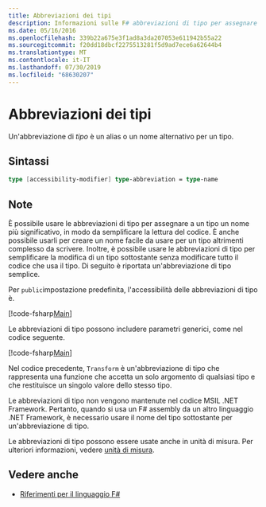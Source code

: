 ```yaml
---
title: Abbreviazioni dei tipi
description: Informazioni sulle F# abbreviazioni di tipo per assegnare a un tipo un nome più significativo allo scopo di semplificare la lettura del codice.
ms.date: 05/16/2016
ms.openlocfilehash: 339b22a675e3f1ad8a3da207053e611942b55a22
ms.sourcegitcommit: f20dd18dbcf2275513281f5d9ad7ece6a62644b4
ms.translationtype: MT
ms.contentlocale: it-IT
ms.lasthandoff: 07/30/2019
ms.locfileid: "68630207"
---
```

# <a name="type-abbreviations"></a>Abbreviazioni dei tipi

Un'abbreviazione di *tipo* è un alias o un nome alternativo per un tipo.

## <a name="syntax"></a>Sintassi

```fsharp
type [accessibility-modifier] type-abbreviation = type-name
```

## <a name="remarks"></a>Note

È possibile usare le abbreviazioni di tipo per assegnare a un tipo un nome più significativo, in modo da semplificare la lettura del codice. È anche possibile usarli per creare un nome facile da usare per un tipo altrimenti complesso da scrivere. Inoltre, è possibile usare le abbreviazioni di tipo per semplificare la modifica di un tipo sottostante senza modificare tutto il codice che usa il tipo. Di seguito è riportata un'abbreviazione di tipo semplice.

Per `public`impostazione predefinita, l'accessibilità delle abbreviazioni di tipo è.

[!code-fsharp[Main](~/samples/snippets/fsharp/lang-ref-1/snippet2301.fs)]

Le abbreviazioni di tipo possono includere parametri generici, come nel codice seguente.

[!code-fsharp[Main](~/samples/snippets/fsharp/lang-ref-1/snippet2302.fs)]

Nel codice precedente, `Transform` è un'abbreviazione di tipo che rappresenta una funzione che accetta un solo argomento di qualsiasi tipo e che restituisce un singolo valore dello stesso tipo.

Le abbreviazioni di tipo non vengono mantenute nel codice MSIL .NET Framework. Pertanto, quando si usa un F# assembly da un altro linguaggio .NET Framework, è necessario usare il nome del tipo sottostante per un'abbreviazione di tipo.

Le abbreviazioni di tipo possono essere usate anche in unità di misura. Per ulteriori informazioni, vedere [unità di misura](units-of-measure.md).

## <a name="see-also"></a>Vedere anche

- [Riferimenti per il linguaggio F#](index.md)
